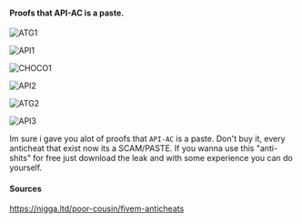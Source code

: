 #### Proofs that API-AC is a paste.


![ATG1](https://i.imgur.com/uoTCMFl.png)

![API1](https://i.imgur.com/vNhShHl.png)

![CHOCO1](https://i.imgur.com/7JVQYuQ.png)

![API2](https://i.imgur.com/yHEenTo.png)



![ATG2](https://i.imgur.com/FHJe04l.png)

![API3](https://i.imgur.com/vope7RN.png)


Im sure i gave you alot of proofs that `API-AC` is a paste.
Don't buy it, every anticheat that exist now its a SCAM/PASTE.
If you wanna use this "anti-shits" for free just download the leak and with some experience you can do yourself.

#### Sources

https://nigga.ltd/poor-cousin/fivem-anticheats

